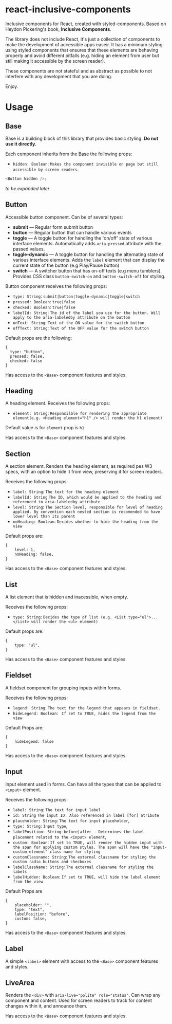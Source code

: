 # react-inclusive-components

Inclusive components for React, created with styled-components. Based on Heydon
Pickering's book, **Inclusive Components**.

The library does not include React, it's just a collection of components to make the development of accessible apps easeir.
It has a minimum styling using styled components that ensures that these elements are behaving properly and avoid different pitfalls (e.g. hiding an element from user but still making it accessible by the screen reader).

These components are not stateful and as abstract as possible to not interfere with any development that you are doing.

Enjoy.

# Usage

## Base

Base is a building block of this library that provides basic styling. **Do not
use it directly.**

Each component inherits from the Base the following props:

* `hidden: Boolean`: `Makes the component invisible on page but still accessible by
  screen readers`.

```js
<Button hidden />;
```

_to be expanded later_

## Button

Accessible button component. Can be of several types:

* **submit** — Regular form submit button
* **button** — Regular button that can handle various events
* **toggle** — A toggle button for handling the 'on/off' state of various
  interface elements. Automatically adds `aria-pressed` attribute with the
  passed values.
* **toggle-dynamic** — A toggle button for handling the alternating state of various
  interface elements. Adds the `label` element that can display the current state of the  button (e.g Play/Pause button)
* **switch** — A switcher button that has on-off texts (e.g menu tumblers). Provides CSS class `button-switch-on` and `button-switch-off` for styling.

Button component receives the following props:

* `type: String`: `submit|button|toggle-dynamic|toggle|switch`
* `pressed: Boolean`: `true|false`
* `checked: Boolean`: `true|false`
* `labelId: String`: `The id of the label you use for the button. Will apply to the aria-labeledby attribute on the button`
* `onText: String`: `Text of the ON value for the switch button`
* `offText: String`: `Text of the OFF value for the switch button`

Default props are the following:  

```
{
  type: "button",
  pressed: false,
  checked: false
}
```
Has access to the `<Base>` component features and styles.

## Heading

A heading element. Receives the following props:

* `element: String`: `Responsilble for rendering the appropriate element(e.g. <Heading element="h1" /> will render the h1 element)`

Default value is for `element` prop is `h1`

Has access to the `<Base>` component features and styles.

## Section

A section element. Renders the heading element, as required pes W3 specs, with an option to hide it from view, preserving it for screen readers.

Receives the following props:

* `label: String`: `The text for the heading element`
* `labelId: String` `The ID, which would be applied to the heading and referenced in aria-labeledby attribute`
* `level: String`: `The Section level, responsible for level of heading applied. By convention each nested section is recomended to have lower level than its parent`
* `noHeading: Boolean`: `Decides whether to hide the heading from the view`

Default props are:

```
{
    level: 1,
    noHeading: false,
}
```
Has access to the `<Base>` component features and styles.

## List

A list element that is hidden and inacessible, when empty.

Receives the following props:

* `type: String`: `Decides the type of list (e.g. <List type="ul">...</List> will render the <ul> element)`

Default props are:

```
{
    type: "ul",
}
```
Has access to the `<Base>` component features and styles.

## Fieldset

A fieldset component for grouping inputs within forms.

Receives the following props:

* `legend: String`: `The text for the legend that appears in fieldset.`
* `hideLegend: Boolean`: ` If set to TRUE, hides the legend from the view`

Default Props are: 

```
{
    hideLegend: false
}
```

Has access to the `<Base>` component features and styles.

## Input

Input element used in forms. Can have all the types that can be applied to `<input>` element.

Receives the following props:

* `label: String`: `The text for input label`
* `id: String` `The input ID. Also referenced in label [for] atribute`
* `placeholder: String`: `The text for input placeholder`,
* `type: String`: `Input type`,
* `labelPosition: String`: `before|after — Determines the label placement related to the <input> element`,
* `custom: Boolean`: `If set to TRUE, will render the hidden input with the span for applying custom styles. The span will have the "input-custom-element" class name for styling`
* `customClassname: String`: `The external classname for styling the custom radio buttons and checboxes`
* `labelClassName: String`: `The external classname for styling the labels`
* `labelHidden: Boolean`: `If set to TRUE, will hide the label element from the view`

Default Props are

```
{
    placeholder: "",
    type: "text",
    labelPosition: "before",
    custom: false,
}
```

Has access to the `<Base>` component features and styles.

## Label

A simple `<label>` element with access to the `<Base>` component features and styles.

## LiveArea

Renders the `<div>` with `aria-live="polite" role="status"`. Can wrap any component and content.
Used for screen readers to track for content changes within it, and announce them. 

Has access to the `<Base>` component features and styles.
